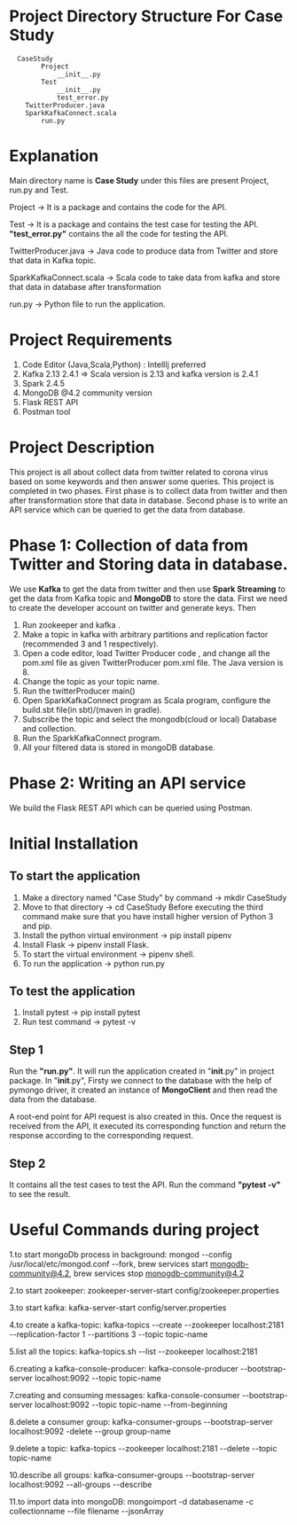 # Project Directory Structure For Case Study
      CaseStudy 
            Project 
                __init__.py
            Test
                __init__.py
                test_error.py
		TwitterProducer.java
		SparkKafkaConnect.scala
            run.py

# Explanation
Main directory name is __Case Study__ under this files are present Project, run.py and Test.

Project -> It is a package and contains the code for the API.

Test -> It is a package and contains the test case for testing the API. __"test_error.py"__ contains the all the code for testing the API.

TwitterProducer.java -> Java code to produce data from Twitter and store that data in Kafka topic.

SparkKafkaConnect.scala -> Scala code to take data from kafka and store that data in database after transformation

run.py -> Python file to run the application.



# Project Requirements
 1. Code Editor (Java,Scala,Python)  : IntellIj preferred
 2. Kafka 2.13 2.4.1 => Scala version is 2.13 and kafka version is 2.4.1
 3. Spark 2.4.5
 4. MongoDB @4.2 community version
 5. Flask REST API
 6. Postman tool
 
# Project Description
This project is all about collect data from twitter related to corona virus based on some keywords and then answer some        queries. This project is completed in two phases. First phase is to collect data from twitter and then after transformation store that data in database. Second phase is to write an API service which can be queried to get the data from database. 

# Phase 1: Collection of data from Twitter and Storing data in database.
We use __Kafka__ to get the data from twitter and then use __Spark Streaming__ to get the data from Kafka topic and __MongoDB__ to store the data. First we need to create the developer account on twitter and generate keys. Then
1. Run zookeeper and kafka .
2. Make a topic in kafka with arbitrary  partitions and replication factor (recommended 3 and 1 respectively).
3. Open a code editor, load Twitter Producer code , and change all the pom.xml file as given TwitterProducer pom.xml              file. The Java version is 8.
4. Change the topic as your topic name.
5. Run the twitterProducer main()      
6. Open  SparkKafkaConnect program  as Scala program, configure the build.sbt file(in sbt)/(maven in gradle).
7. Subscribe the topic and select the mongodb(cloud or local) Database and collection.
8. Run the SparkKafkaConnect program.
9. All your filtered data is stored in mongoDB database.
      
# Phase 2: Writing an API service
We build the Flask REST API which can be queried using Postman.
            
# Initial Installation
      
## To start the application
1. Make a directory named "Case Study" by command -> mkdir CaseStudy
2. Move to that directory -> cd CaseStudy
      Before executing the third command make sure that you have install higher version of Python 3 and pip. 
3. Install the python virtual environment -> pip install pipenv
4. Install Flask -> pipenv install Flask.
5. To start the virtual environment -> pipenv shell.
6. To run the application -> python run.py

## To test the application
1. Install pytest -> pip install pytest
2. Run test command -> pytest -v

## Step 1
Run the __"run.py"__. It will run the application created in "__init__.py" in project package. In "__init__.py", Firsty we connect to the database with the help of pymongo driver, it created an instance of __MongoClient__ and then read the data from the database.

A root-end point for API request is also created in this. Once the request is received from the API, it executed its corresponding function and return the response according to the corresponding request.

## Step 2
It contains all the test cases to test the API. Run the command __"pytest -v"__ to see the result.

# Useful Commands during project
1.to start mongoDb process in background: 
	mongod --config /usr/local/etc/mongod.conf --fork,
	brew services start mongodb-community@4.2,
	brew services stop monogdb-community@4.2
      
2.to start zookeeper:
	zookeeper-server-start config/zookeeper.properties

3.to start kafka:
	kafka-server-start config/server.properties

4.to create a kafka-topic:
	kafka-topics --create --zookeeper localhost:2181 --replication-factor 1 --partitions 3 --topic topic-name

5.list all the topics:
	kafka-topics.sh --list --zookeeper localhost:2181

6.creating a kafka-console-producer: 
	kafka-console-producer --bootstrap-server localhost:9092 --topic topic-name

7.creating and consuming messages: 
	kafka-console-consumer --bootstrap-server localhost:9092 --topic topic-name --from-beginning
      
8.delete a consumer group: 
	kafka-consumer-groups --bootstrap-server localhost:9092 -delete --group group-name

9.delete a topic: 
	kafka-topics --zookeeper localhost:2181 --delete --topic topic-name

10.describe all groups: 
	kafka-consumer-groups --bootstrap-server localhost:9092 --all-groups --describe

11.to import data into mongoDB: 
	mongoimport -d databasename -c collectionname --file filename --jsonArray
